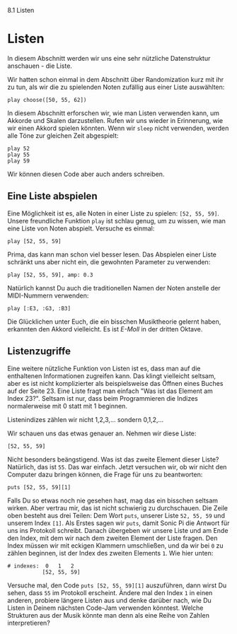 8.1 Listen

# Listen

In diesem Abschnitt werden wir uns eine sehr nützliche Datenstruktur 
anschauen - die Liste. 

Wir hatten schon einmal in dem Abschnitt über Randomization kurz mit 
ihr zu tun, als wir die zu spielenden Noten zufällig aus einer Liste 
auswählten:

```
play choose([50, 55, 62])
```

In diesem Abschnitt erforschen wir, wie man Listen verwenden kann, um 
Akkorde und Skalen darzustellen. Rufen wir uns wieder in Erinnerung, 
wie wir einen Akkord spielen könnten. Wenn wir `sleep` nicht verwenden, 
werden alle Töne zur gleichen Zeit abgespielt: 

```
play 52
play 55
play 59
```

Wir können diesen Code aber auch anders schreiben.

## Eine Liste abspielen

Eine Möglichkeit ist es, alle Noten in einer Liste zu spielen: 
`[52, 55, 59]`. Unsere freundliche Funktion `play` ist schlau genug, um 
zu wissen, wie man eine Liste von Noten abspielt. Versuche es einmal:

```
play [52, 55, 59]
```

Prima, das kann man schon viel besser lesen. Das Abspielen einer Liste 
schränkt uns aber nicht ein, die gewohnten Parameter zu verwenden:

```
play [52, 55, 59], amp: 0.3
```

Natürlich kannst Du auch die traditionellen Namen der Noten anstelle 
der MIDI-Nummern verwenden:

```
play [:E3, :G3, :B3]
```

Die Glücklichen unter Euch, die ein bisschen Musiktheorie gelernt haben, 
erkannten den Akkord vielleicht. Es ist *E-Moll* in der dritten Oktave.

## Listenzugriffe

Eine weitere nützliche Funktion von Listen ist es, dass man auf die 
enthaltenen Informationen zugreifen kann. Das klingt vielleicht 
seltsam, aber es ist nicht komplizierter als beispielsweise das Öffnen 
eines Buches auf der Seite 23. Eine Liste fragt man einfach "Was ist 
das Element am Index 23?". Seltsam ist nur, dass beim Programmieren die 
Indizes normalerweise mit 0 statt mit 1 beginnen.

Listenindizes zählen wir nicht 1,2,3,... sondern 0,1,2,...

Wir schauen uns das etwas genauer an. Nehmen wir diese Liste:

```
[52, 55, 59]
```

Nicht besonders beängstigend. Was ist das zweite Element dieser Liste? 
Natürlich, das ist `55`. Das war einfach. Jetzt versuchen wir, ob wir 
nicht den Computer dazu bringen können, die Frage für uns zu 
beantworten:

```
puts [52, 55, 59][1]
```

Falls Du so etwas noch nie gesehen hast, mag das ein bisschen seltsam 
wirken. Aber vertrau mir, das ist nicht schwierig zu durchschauen.
Die Zeile oben besteht aus drei Teilen: Dem Wort `puts`, unserer Liste
`52, 55, 59` und unserem Index `[1]`. Als Erstes sagen wir `puts`, damit
Sonic Pi die Antwort für uns ins Protokoll schreibt. Danach 
übergeben wir unsere Liste und am Ende den Index, mit dem wir nach dem 
zweiten Element der Liste fragen. Den Index müssen wir mit eckigen 
Klammern umschließen, und da wir bei `0` zu zählen beginnen, ist der 
Index des zweiten Elements `1`. Wie hier unten:

```
# indexes:  0   1   2
           [52, 55, 59]
```

Versuche mal, den Code `puts [52, 55, 59][1]` auszuführen, dann wirst 
Du sehen, dass `55` im Protokoll erscheint. Ändere mal den Index `1` in
einen anderen, probiere längere Listen aus und denke darüber nach, wie
Du Listen in Deinem nächsten Code-Jam verwenden könntest. Welche 
Strukturen aus der Musik könnte man denn als eine Reihe von Zahlen 
interpretieren?
